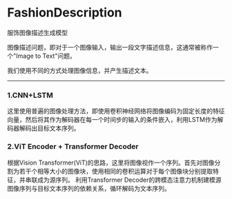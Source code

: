 # FashionDescription
服饰图像描述生成模型

图像描述问题，即对于一个图像输入，输出一段文字描述信息，这通常被称作一个"Image to Text"问题。

我们使用不同的方式处理图像信息，并产生描述文本。

------
### 1.CNN+LSTM
这里使用普遍的图像处理方法，即使用卷积神经网络将图像编码为固定长度的特征向量，然后将其作为解码器在每一个时间步的输入的条件嵌入，利用LSTM作为解码器解码出目标文本序列。

### 2.ViT Encoder + Transformer Decoder
根据Vision Transformer(ViT)的思路，这里将图像视作一个序列。首先对图像分割为若干个相等大小的图像块，使用相同的卷积运算对于每个图像块分别提取特征，并串联成为源序列。
利用Transformer Decoder的跨模态注意力机制建模源图像序列与目标文本序列的依赖关系，循环解码为文本序列。

